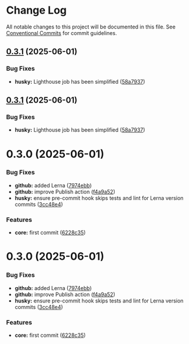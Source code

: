 # Change Log

All notable changes to this project will be documented in this file.
See [Conventional Commits](https://conventionalcommits.org) for commit guidelines.

## [0.3.1](https://github.com/alfonsomartinde/emanager.com-frontend/compare/v0.3.0...v0.3.1) (2025-06-01)

### Bug Fixes

- **husky:** Lighthouse job has been simplified ([58a7937](https://github.com/alfonsomartinde/emanager.com-frontend/commit/58a7937e18341243a89be9becbc2ad00ac20a66c))

## [0.3.1](https://github.com/alfonsomartinde/emanager.com-frontend/compare/v0.3.0...v0.3.1) (2025-06-01)

### Bug Fixes

- **husky:** Lighthouse job has been simplified ([58a7937](https://github.com/alfonsomartinde/emanager.com-frontend/commit/58a7937e18341243a89be9becbc2ad00ac20a66c))

# 0.3.0 (2025-06-01)

### Bug Fixes

- **github:** added Lerna ([7974ebb](https://github.com/alfonsomartinde/emanager.com-frontend/commit/7974ebb531548367b8d98e40a6a0048f26c11f2b))
- **github:** improve Publish action ([f4a9a52](https://github.com/alfonsomartinde/emanager.com-frontend/commit/f4a9a525256d9aaab938eacd3ca56a3384e43dc5))
- **husky:** ensure pre-commit hook skips tests and lint for Lerna version commits ([3cc48e4](https://github.com/alfonsomartinde/emanager.com-frontend/commit/3cc48e4e3547eee786b3044e9ed3b74067df0fa5))

### Features

- **core:** first commit ([6228c35](https://github.com/alfonsomartinde/emanager.com-frontend/commit/6228c350c4a964fe109a5b957c8f9f041dc50e48))

# 0.3.0 (2025-06-01)

### Bug Fixes

- **github:** added Lerna ([7974ebb](https://github.com/alfonsomartinde/emanager.com-frontend/commit/7974ebb531548367b8d98e40a6a0048f26c11f2b))
- **github:** improve Publish action ([f4a9a52](https://github.com/alfonsomartinde/emanager.com-frontend/commit/f4a9a525256d9aaab938eacd3ca56a3384e43dc5))
- **husky:** ensure pre-commit hook skips tests and lint for Lerna version commits ([3cc48e4](https://github.com/alfonsomartinde/emanager.com-frontend/commit/3cc48e4e3547eee786b3044e9ed3b74067df0fa5))

### Features

- **core:** first commit ([6228c35](https://github.com/alfonsomartinde/emanager.com-frontend/commit/6228c350c4a964fe109a5b957c8f9f041dc50e48))
